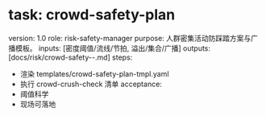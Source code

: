 # task: crowd-safety-plan

version: 1.0
role: risk-safety-manager
purpose: 人群密集活动防踩踏方案与广播模板。
inputs: [密度阈值/流线/节拍, 溢出/集合/广播]
outputs: [docs/risk/crowd-safety-<venue>-<date>.md]
steps:

- 渲染 templates/crowd-safety-plan-tmpl.yaml
- 执行 crowd-crush-check 清单
  acceptance:
- 阈值科学
- 现场可落地
